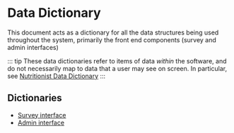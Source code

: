 # Data Dictionary

This document acts as a dictionary for all the data structures being used throughout the system, primarily the front end components (survey and admin interfaces)

::: tip
These data dictionaries refer to items of data _within_ the software, and do not necessarily map to data that a user may see on screen. In particular, see [Nutritionist Data Dictionary](../admin/nutritionist-dictionary)
:::

## Dictionaries
* [Survey interface](survey.html)
* [Admin interface](admin.html)
